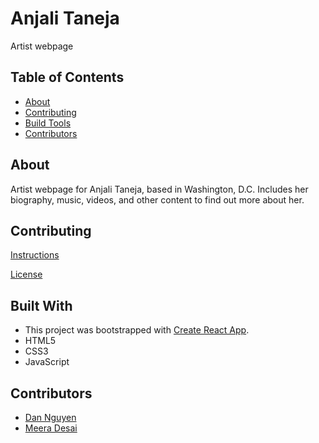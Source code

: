 # Anjali Taneja
Artist webpage

## Table of Contents
* [About](#about)
* [Contributing](#contributing)
* [Build Tools](#built-with)
* [Contributors](#contributors)

## About
Artist webpage for Anjali Taneja, based in Washington, D.C. Includes her biography, music, videos, and other content to find out more about her.

## Contributing
[Instructions](https://github.com/ziggysauce/anjali_taneja/blob/master/CONTRIBUTING.md)

[License](https://github.com/ziggysauce/anjali_taneja/blob/master/LICENSE.md)

## Built With
* This project was bootstrapped with [Create React App](https://github.com/facebook/create-react-app).
* HTML5
* CSS3
* JavaScript

## Contributors
* [Dan Nguyen](https://github.com/ziggysauce)
* [Meera Desai](https://github.com/seladore)
